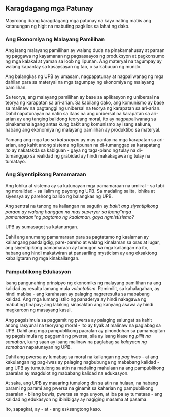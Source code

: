 ## Karagdagang mga Patunay

Mayroong ibang karagdagang mga patunay na kaya nating matiis ang katanungan ng higit na mabuting pagkilos sa lahat ng dako.

### Ang Ekonomiya ng Malayang Pamilihan

Ang isang malayang pamilihan ay walang duda na pinakamahusay at paraan ng paggawa ng kayamanan ng pagsasaayos ng produksyon at pagkonsumo ng mga kalakal at yaman sa loob ng lipunan. Ang materyal na tagumpay ay walang kapantay sa kasaysayan ng tao, o sa kabuuan ng mundo.

Ang balangkas ng UPB ay umasam, nagpapatunay at nagpaliwanag ng mga dahilan para sa materyal na mga tagumpay ng ekonomiya ng malayang pamilihan.

Sa teorya, ang malayang pamilihan ay base sa aplikasyon ng unibersal na teorya ng karapatan sa ari-arian. Sa kabilang dako, ang komunismo ay base sa malinaw na pagtanggi ng unibersal na teorya ng karapatan sa ari-arian. Dahil napatunayan na natin sa itaas na ang unibersal na karapatan sa ari-arian ay ang tanging balidong teoryang moral, ito ay nagpapaliwanag sa pinakamahalagang antas kung bakit ang komunismo ay isang sakuna, habang ang ekonomiya ng malayang pamilihan ay produktibo sa materyal.

Yamang ang mga tao *sa katunayan* ay may pantay na mga karapatan sa ari-arian, ang kahit anong sistema ng lipunan na di-tumanggap sa karapatang ito ay nakatakda sa kabiguan - gaya ng taga-plano ng tulay na di-tumanggap sa realidad ng grabidad ay hindi makakagawa ng tulay na tumatayo.

### Ang Siyentipikong Pamamaraan

Ang lohika at sistema ay sa katunayan mga pamamaraan na umiiral - sa tabi ng moralidad - sa ilalim ng payong ng UPB. Sa madaling salita, lohika at siyensya ay parehong balido ng balangkas ng UPB.

Ang sentral na tanong na kailangan na sagutin ay:*bakit ang siyentipikong paraan ay walang hanggan na mas superyor sa ibang"mga pamamaraan"ng pagtamo ng kaalaman, gaya ngmistisismo?*

UPB ay sumasagot sa katanungan.

Dahil ang anumang pamamaraan para sa pagtatamo ng kaalaman ay kailangang pandaigdig, pare-pareho at walang kinalaman sa oras at lugar, ang siyentipikong pamamaraan ay tumugon sa mga kailangan na ito, habang ang hindi makatwiran at pansariling mysticism ay ang eksaktong kabaligtaran ng mga kinakailangan.

### Pampublikong Edukasyon

Isang pangunahing prinsipyo ng ekonomiks ng malayang pamilihan na ang kalidad ay resulta lamang mula *voluntatism*. Pamimilit, sa kahalagahan, ay hindi mabisa - ang karahasan ay palaging nagreresulta sa mababang kalidad. Ang mga lumang istilo ng panaderya ay hindi nakagawa ng mabuting tinapay; ang lalaking sinasaktan ang kanyang asawa ay hindi magkaroon ng masayang kasal.

Ang pagsisimula sa paggamit ng pwersa ay palaging salungat sa kahit anong rasyunal na teoryang moral - ito ay tiyak at malinaw na paglabag sa UPB. Dahil ang mga pampublikong paaralan ay pinondohan sa pamamagitan ng pagsisimula ng paggamit ng pwersa, sila ay isang klase ng *pillit na samahan*, kung saan ay isang malinaw na paglabag sa *kalayaan ng samahan* napatunayan ng UPB.

Dahil ang pwersa ay lumabag sa moral na kailangan ng *pag iwas* - at ang kakulangan ng pag-iwas ay palaging nagbubunga ng mababang kalidad - ang UPB ay tumutulong sa atin na madaling mahulaan na ang pampublikong paaralan ay magdulot ng mababang kalidad na edukasyon.

At saka, ang UPB ay maaaring tumulong din sa atin na hulaan, na habang parami ng parami ang pwersa na ginamit sa kaharian ng pampublikong paaralan - bilang buwis, pwersa sa mga unyon, at iba pa ay tumataas - ang kalidad ng edukasyon ng ibinibigay ay nagiging masama at pasama.

Ito, sapagkat, ay - at - ang esksangtong kaso.